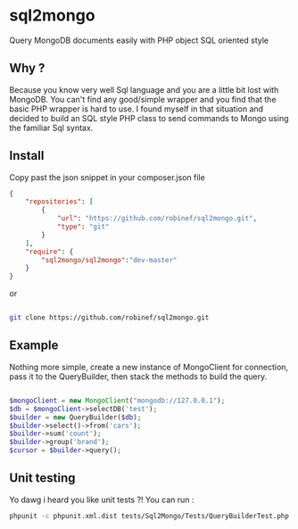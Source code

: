 sql2mongo
=========

Query MongoDB documents easily with PHP object SQL oriented style

## Why ?

Because you know very well Sql language and you are a little bit lost with MongoDB.
You can't find any good/simple wrapper and you find that the basic PHP wrapper is hard to use.
I found myself in that situation and decided to build an SQL style PHP class to send commands to Mongo
using the familiar Sql syntax.

## Install 

Copy past the json snippet in your composer.json file

``` json
{
    "repositories": [
        {
            "url": "https://github.com/robinef/sql2mongo.git",
            "type": "git"
        }        
    ],
    "require": {
        "sql2mongo/sql2mongo":"dev-master"
    }
}
```

or 

``` bash

git clone https://github.com/robinef/sql2mongo.git

```

## Example

Nothing more simple, create a new instance of MongoClient for connection, pass it to the QueryBuilder,
then stack the methods to build the query.

``` php

$mongoClient = new MongoClient("mongodb://127.0.0.1");
$db = $mongoClient->selectDB('test');
$builder = new QueryBuilder($db);
$builder->select()->from('cars');
$builder->sum('count');
$builder->group('brand');
$cursor = $builder->query();


```

## Unit testing

Yo dawg i heard you like unit tests ?! You can run :

``` bash
phpunit -c phpunit.xml.dist tests/Sql2Mongo/Tests/QueryBuilderTest.php

```
